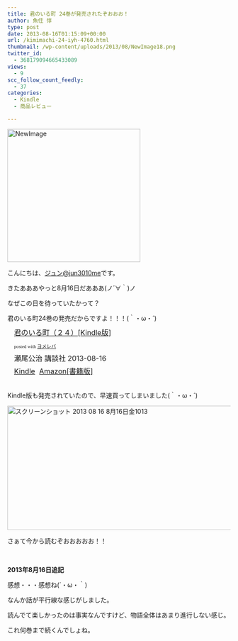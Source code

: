 ```yaml
---
title: 君のいる町 24巻が発売されたぞおおお！
author: 魚住 惇
type: post
date: 2013-08-16T01:15:09+00:00
url: /kimimachi-24-iyh-4760.html
thumbnail: /wp-content/uploads/2013/08/NewImage18.png
twitter_id:
  - 368179094665433089
views:
  - 9
scc_follow_count_feedly:
  - 37
categories:
  - Kindle
  - 商品レビュー

---
```

<img decoding="async" loading="lazy" title="NewImage.png" alt="NewImage" src="/wp-content/uploads/2013/08/NewImage18.png" width="300" height="300" border="0" /><!--more-->

こんにちは、[ジュン@jun3010me][1]です。

きたあああやっと8月16日だあああ(ノ´∀｀)ノ

なぜこの日を待っていたかって？

君のいる町24巻の発売だからですよ！！！(｀・ω・´)

<div class="booklink-box" style="text-align: left; padding-bottom: 20px; font-size: medium; /zoom: 1; overflow: hidden;">
  <div class="booklink-image" style="float: left; margin: 0 15px 10px 0;">
    <a href="http://www.amazon.co.jp/exec/obidos/asin/B00EDH5600/jn050191-22/" target="_blank" rel="nofollow" name="booklink"><img decoding="async" style="border: none;" alt="" src="http://ecx.images-amazon.com/images/I/51sRwSbUHmL._SL160_.jpg" /></a>
  </div>
  <div class="booklink-info" style="line-height: 120%; /zoom: 1; overflow: hidden;">
    <div class="booklink-name" style="margin-bottom: 10px; line-height: 120%;">
      <a href="http://www.amazon.co.jp/exec/obidos/asin/B00EDH5600/jn050191-22/" target="_blank" rel="nofollow" name="booklink">君のいる町（２４）[Kindle版]</a></p>
      <div class="booklink-powered-date" style="font-size: 8pt; margin-top: 5px; font-family: verdana; line-height: 120%;">
        posted with <a href="http://yomereba.com" target="_blank">ヨメレバ</a>
      </div>
    </div>
    <div class="booklink-detail" style="margin-bottom: 5px;">
      瀬尾公治 講談社 2013-08-16
    </div>
    <div class="booklink-link2" style="margin-top: 10px;">
      <div class="shoplinkkindle" style="display: inline; margin-right: 5px;">
        <a href="http://www.amazon.co.jp/exec/obidos/ASIN/B00EDH5600/jn050191-22/" target="_blank" rel="nofollow">Kindle</a>
      </div>
      <div class="shoplinkamazon" style="display: inline; margin-right: 5px;">
        <a title="アマゾン" href="http://www.amazon.co.jp/exec/obidos/ASIN/4063949125/jn050191-22/" target="_blank" rel="nofollow">Amazon[書籍版]</a>
      </div>
    </div>
  </div>
  <div class="booklink-footer" style="clear: left;">
  </div>
</div>

Kindle版も発売されていたので、早速買ってしまいました(｀・ω・´)

<img decoding="async" loading="lazy" title="スクリーンショット_2013-08-16_8月16日金1013.png" alt="スクリーンショット 2013 08 16 8月16日金1013" src="/wp-content/uploads/2013/08/878c4857823a54e5d3e24d4eed92650b.png" width="558" height="280" border="0" /> 

さぁて今から読むぞおおおおお！！

&nbsp;

**2013年8月16日追記**

感想・・・感想ね(´・ω・｀)

なんか話が平行線な感じがしました。

読んでて楽しかったのは事実なんですけど、物語全体はあまり進行しない感じ。

これ何巻まで続くんでしょね。

 [1]: https://twitter.com/jun3010me